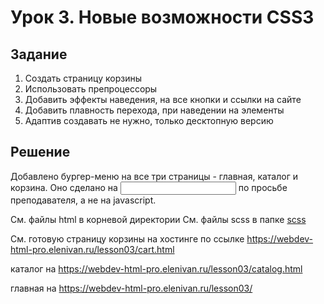 # Урок 3. Новые возможности CSS3

## Задание

1. Создать страницу корзины
2. Использовать препроцессоры
3. Добавить эффекты наведения, на все кнопки и ссылки на сайте
4. Добавить плавность перехода, при наведении на элементы
5. Адаптив создавать не нужно, только десктопную версию

## Решение

Добавлено бургер-меню на все три страницы - главная, каталог и корзина.
Оно сделано на <input type="checked"> по просьбе преподавателя, а не на javascript.

Cм. файлы html в корневой директории
Cм. файлы scss в папке [scss](./scss/)

См. готовую страницу корзины на хостинге по ссылке
https://webdev-html-pro.elenivan.ru/lesson03/cart.html

каталог на https://webdev-html-pro.elenivan.ru/lesson03/catalog.html

главная на https://webdev-html-pro.elenivan.ru/lesson03/

